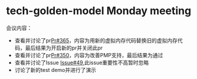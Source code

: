# tech-golden-model Monday meeting

会议内容：

- 查看并讨论了pr[Pr#365](https://github.com/riscv/sail-riscv/pull/365)，内容为用新的虚拟内存代码替换旧的虚拟内存代码，最后结果为开启新的pr并关闭此pr
- 查看并讨论了pr[Pr#350](https://github.com/riscv/sail-riscv/pull/350)，内容为改善PMP支持，最后结果为通过
- 查看并讨论了Issue [Issue#49](https://github.com/riscv/sail-riscv/issues/49),此issue重要性不高暂时忽略
- 讨论了新的test demo并进行了演示